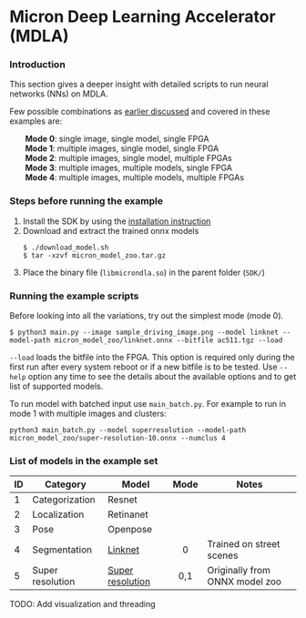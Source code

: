 # Micron Deep Learning Accelerator (MDLA)

### Introduction

This section gives a deeper insight with detailed scripts to run neural networks (NNs) on MDLA.

Few possible combinations as [earlier discussed](https://github.com/FWDNXT/SDK#5-tutorial---multiple-fpgas-and-clusters) and covered in these examples are:

&nbsp;&nbsp;&nbsp;&nbsp;&nbsp;&nbsp; **Mode 0**: single image, single model, single FPGA <br />
&nbsp;&nbsp;&nbsp;&nbsp;&nbsp;&nbsp; **Mode 1**: multiple images, single model, single FPGA <br />
&nbsp;&nbsp;&nbsp;&nbsp;&nbsp;&nbsp; **Mode 2**: multiple images, single model, multiple FPGAs <br />
&nbsp;&nbsp;&nbsp;&nbsp;&nbsp;&nbsp; **Mode 3**: multiple images, multiple models, single FPGA <br />
&nbsp;&nbsp;&nbsp;&nbsp;&nbsp;&nbsp; **Mode 4**: multiple images, multiple models, multiple FPGAs <br />

### Steps before running the example

1. Install the SDK by using the [installation instruction](https://github.com/FWDNXT/SDK#1-installation)
2. Download and extract the trained onnx models
    ```
    $ ./download_model.sh
    $ tar -xzvf micron_model_zoo.tar.gz
    ```
3. Place the binary file (`libmicrondla.so`) in the parent folder (`SDK/`)

### Running the example scripts

Before looking into all the variations, try out the simplest mode (mode 0).
```
$ python3 main.py --image sample_driving_image.png --model linknet --model-path micron_model_zoo/linknet.onnx --bitfile ac511.tgz --load
```
`--load` loads the bitfile into the FPGA.
This option is required only during the first run after every system reboot or if a new bitfile is to be tested.
Use `--help` option any time to see the details about the available options and to get list of supported models.

To run model with batched input use `main_batch.py`. For example to run in mode 1 with multiple images and clusters:

```
python3 main_batch.py --model superresolution --model-path micron_model_zoo/super-resolution-10.onnx --numclus 4
```

### List of models in the example set

| ID |    Category    |   Model   | Mode |           Notes          |
|----|----------------|-----------|:----:|--------------------------|
| 1  | Categorization | Resnet    |      |                          |
| 2  | Localization   | Retinanet |      |                          |
| 3  | Pose           | Openpose  |      |                          |
| 4  | Segmentation   | [Linknet](Linknet/linknet.py)   |   0  | Trained on street scenes |
| 5  | Super resolution   | [Super resolution](SuperResolution/superresolution.py)   |   0,1  | Originally from ONNX model zoo |

TODO: Add visualization and threading
